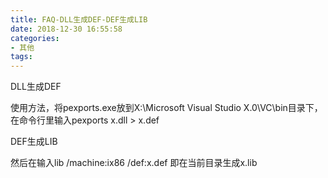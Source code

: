 ```yaml
---
title: FAQ-DLL生成DEF-DEF生成LIB
date: 2018-12-30 16:55:58
categories:
- 其他
tags:
---
```


DLL生成DEF

使用方法，将pexports.exe放到X:\Microsoft Visual Studio X.0\VC\bin目录下，在命令行里输入pexports x.dll > x.def

DEF生成LIB

然后在输入lib /machine:ix86 /def:x.def
即在当前目录生成x.lib